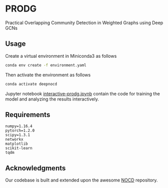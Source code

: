 # PRODG
Practical Overlapping Community Detection in Weighted Graphs using  Deep GCNs





## Usage
<!-- The main algorithm and other utilities are implemented in the `nocd` package that can be installed as
```bash
python setup.py install
``` -->

Create a virtual environment in Miniconda3 as follows
```bash
conda env create -f environment.yaml
```
Then activate the environment as follows
```bash
conda activate deepnocd
```


Jupyter notebook [interactive-prodg.ipynb](interactive-prodg.ipynb) contain the code for training the model and analyzing the results interactively.




## Requirements
```
numpy=1.16.4
pytorch=1.2.0
scipy=1.3.1
networkx
matplotlib
scikit-learn
tqdm
```


<!-- ## Cite
Please cite our paper if you use the code or the datasets in your own work
```
@article{
    muttakin2022dynaResGCNOverlapping,
    title={Overlapping Community Detection with Graph Neural Networks},
    author={Oleksandr Shchur and Stephan G\"{u}nnemann},
    journal={Deep Learning on Graphs Workshop, KDD},
    year={2022},
}
``` -->

## Acknowledgments ##
Our codebase is built and extended upon the awesome [NOCD](https://github.com/shchur/overlapping-community-detection) repository.
